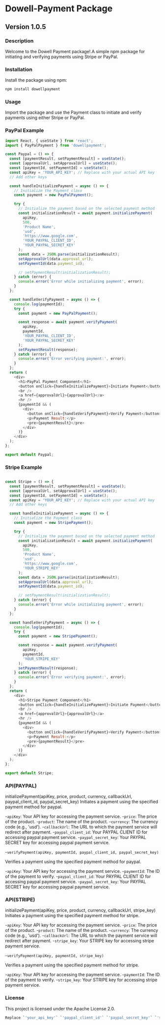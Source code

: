 # Dowell-Payment Package

## Version 1.0.5

### Description

Welcome to the Dowell Payment package!.A simple npm package for initiating and verifying payments using Stripe or PayPal.

### Installation

Install the package using npm:

```bash
npm install dowellpayment
```

### Usage

Import the package and use the Payment class to initiate and verify payments using either Stripe or PayPal.

### PayPal Example

```javascript
import React, { useState } from 'react';
import { PayPalPayment } from 'dowellpayment';

const Paypal = () => {
  const [paymentResult, setPaymentResult] = useState();
  const [approvalUrl, setApprovalUrl] = useState();
  const [paymentId, setPaymentId] = useState();
  const apiKey = 'YOUR_API_KEY'; // Replace with your actual API key
  // Add other keys

  const handleInitializePayment = async () => {
    // Initialize the Payment class
    const payment = new PayPalPayment();

    try {
      // Initialize the payment based on the selected payment method
      const initializationResult = await payment.initializePayment(
        apiKey,
        500,
        'Product Name',
        'usd',
        'https://www.google.com',
        'YOUR_PAYPAL_CLIENT_ID',
        'YOUR_PAYPAL_SECRET_KEY'
      );
      const data = JSON.parse(initializationResult);
      setApprovalUrl(data.approval_url);
      setPaymentId(data.payment_id);

      // setPaymentResult(initializationResult);
    } catch (error) {
      console.error('Error while initializing payment', error);
    }
  };

  const handleVerifyPayment = async () => {
    console.log(paymentId);
    try {
      const payment = new PayPalPayment();

      const response = await payment.verifyPayment(
        apiKey,
        paymentId,
        'YOUR_PAYPAL_CLIENT_ID',
        'YOUR_PAYPAL_SECRET_KEY'
      );
      setPaymentResult(response);
    } catch (error) {
      console.error('Error verifying payment:', error);
    }
  };
  return (
    <div>
      <h1>PayPal Payment Component</h1>
      <button onClick={handleInitializePayment}>Initiate Payment</button>
      <br />
      <a href={approvalUrl}>{approvalUrl}</a>
      <hr />
      {paymentId && (
        <div>
          <button onClick={handleVerifyPayment}>Verify Payment</button>
          <p>Payment Result:</p>
          <pre>{paymentResult}</pre>
        </div>
      )}
    </div>
  );
};

export default Paypal;

```

### Stripe Example

```javascript

const Stripe = () => {
  const [paymentResult, setPaymentResult] = useState();
  const [approvalUrl, setApprovalUrl] = useState();
  const [paymentId, setPaymentId] = useState();
  const apiKey = 'YOUR_API_KEY'; // Replace with your actual API key
  // Add other keys

  const handleInitializePayment = async () => {
    // Initialize the Payment class
    const payment = new StripePayment();

    try {
      // Initialize the payment based on the selected payment method
      const initializationResult = await payment.initializePayment(
        apiKey,
        500,
        'Product Name',
        'usd',
        'https://www.google.com',
        'YOUR_STRIPE_KEY'
      );
      const data = JSON.parse(initializationResult);
      setApprovalUrl(data.approval_url);
      setPaymentId(data.payment_id);

      // setPaymentResult(initializationResult);
    } catch (error) {
      console.error('Error while initializing payment', error);
    }
  };

  const handleVerifyPayment = async () => {
    console.log(paymentId);
    try {
      const payment = new StripePayment();

      const response = await payment.verifyPayment(
        apiKey,
        paymentId,
        'YOUR_STRIPE_KEY'
      );
      setPaymentResult(response);
    } catch (error) {
      console.error('Error verifying payment:', error);
    }
  };
  return (
    <div>
      <h1>Stripe Payment Component</h1>
      <button onClick={handleInitializePayment}>Initiate Payment</button>
      <br />
      <a href={approvalUrl}>{approvalUrl}</a>
      <hr />
      {paymentId && (
        <div>
          <button onClick={handleVerifyPayment}>Verify Payment</button>
          <p>Payment Result:</p>
          <pre>{paymentResult}</pre>
        </div>
      )}
    </div>
  );
};

export default Stripe;

```

### API(PAYPAL)

initializePayment(apiKey, price, product, currency, callbackUrl, paypal_client_id, paypal_secret_key)
Initiates a payment using the specified payment method for paypal.

-`apiKey`: Your API key for accessing the payment service.
-`price`: The price of the product.
-`product`: The name of the product.
-`currency`: The currency code (e.g., 'usd').
-`callbackUrl`: The URL to which the payment service will redirect after payment.
-`paypal_client_id`: Your PAYPAL CLIENT ID for accessing paypal payment service.
-`paypal_secret_key`: Your PAYPAL SECRET key for accessing paypal payment service.

-`verifyPayment(apiKey, paymentId, paypal_client_id, paypal_secret_key)`

Verifies a payment using the specified payment method for paypal.

-`apiKey`: Your API key for accessing the payment service.
-`paymentId`: The ID of the payment to verify.
-`paypal_client_id`: Your PAYPAL CLIENT ID for accessing paypal payment service.
-`paypal_secret_key`: Your PAYPAL SECRET key for accessing paypal payment service.

### API(STRIPE)

initializePayment(apiKey, price, product, currency, callbackUrl, stripe_key)
Initiates a payment using the specified payment method for stripe.

-`apiKey`: Your API key for accessing the payment service.
-`price`: The price of the product.
-`product`: The name of the product.
-`currency`: The currency code (e.g., 'usd').
-`callbackUrl`: The URL to which the payment service will redirect after payment.
-`stripe_key`: Your STRIPE key for accessing stripe payment service.

-`verifyPayment(apiKey, paymentId, stripe_key)`

Verifies a payment using the specified payment method for stripe.

-`apiKey`: Your API key for accessing the payment service.
-`paymentId`: The ID of the payment to verify.
-`stripe_key`: Your STRIPE key for accessing stripe payment service.

### License

This project is licensed under the Apache License 2.0.

``` bash
Replace `'your_api_key'` `'paypal_client_id'` `'paypal_secret_key'` `'stripe_key'` with your actual API key for both the initialization and verification calls. Make sure to include this README.md file in the root directory of your npm package. This README will provide users with an overview of your package, installation instructions, usage examples, and information about the API and license.

```
